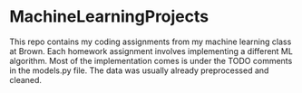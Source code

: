 # MachineLearningProjects
This repo contains my coding assignments from my machine learning class at Brown.
Each homework assignment involves implementing a different ML algorithm.
Most of the implementation comes is under the TODO comments in the models.py file.
The data was usually already preprocessed and cleaned.
